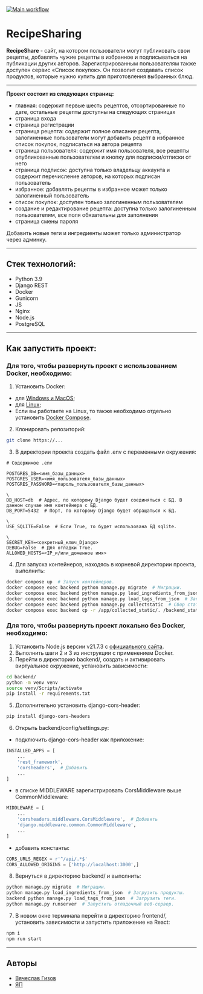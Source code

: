 [ ![Main workflow](https://github.com/VyacheslavGizov/RecipeShare/actions/workflows/main.yml/badge.svg "aspect=1")](https://github.com/VyacheslavGizov/RecipeShare/actions/workflows/main.yml)


# RecipeSharing

**RecipeShare** - сайт, на котором пользователи могут публиковать свои рецепты, добавлять чужие рецепты в избранное и подписываться на публикации других авторов. Зарегистрированным пользователям также доступен сервис «Список покупок». Он позволит создавать список продуктов, которые нужно купить для приготовления выбранных блюд. 

---

**Проект состоит из следующих страниц:**

- главная: содержит первые шесть рецептов, отсортированные по дате, остальные рецепты доступны на следующих страницах
- страница входа
- страница регистрации
- страница рецепта: содержит полное описание рецепта, залогиненные пользователи могут добавить рецепт в избранное список покупок, подписаться на автора рецепта
- страница пользователя: содержит имя пользователя, все рецепты опубликованные пользователем и кнопку для  подписки/отписки от него
- страница подписок: доступна только владельцу аккаунта и содержит перечисление авторов, на которых подписан пользователь
- избранное: добавлять рецепты в избранное может только залогиненный пользователь
- список покупок: доступен только залогиненным пользователям
- создание и редактирование рецепта: доступна только залогиненным пользователям, все поля обязательны для заполнения
- страница смены пароля

Добавить новые теги и ингредиенты может только администратор через админку.

---

## Стек технологий:

- Python 3.9
- Django REST
- Docker
- Gunicorn
- JS
- Nginx
- Node.js
- PostgreSQL

---

## Как запустить проект:

### Для того, чтобы развернуть проект с использованием Docker, необходимо:

1. Установить Docker:

- для [Windows и MacOS](https://www.docker.com/products/docker-desktop/);
- для [Linux](https://docs.docker.com/engine/install/ubuntu/#install-using-the-convenience-script);
- Если вы работаете на Linux, то также необходимо отдельно установить [Docker Compose](https://docs.docker.com/compose/install/).

2. Клонировать репозиторий:

```bash
git clone https://...
```

3. В директории проекта создать файл .env с переменными окружения:

```
# Содержимое .env

POSTGRES_DB=<имя_базы_данных>
POSTGRES_USER=<имя_пользователя_базы_данных>
POSTGRES_PASSWORD=<пароль_пользователя_базы_данных>

\
DB_HOST=db  # Адрес, по которому Django будет соединяться с БД. В данном случае имя контейнера с БД.
DB_PORT=5432  # Порт, по которому Django будет обращаться к БД.

\
USE_SQLITE=False  # Если True, то будет использована БД sqlite.

\
SECRET_KEY=<секретный_ключ_Django>
DEBUG=False  # Для отладки True.
ALLOWED_HOSTS=<IP_и/или_доменное имя>
```

4. Для запуска контейнеров, находясь в корневой директории проекта, выполнить:

```bash
docker compose up  # Запуск контейнеров.
docker compose exec backend python manage.py migrate  # Миграции.
docker compose exec backend python manage.py load_ingredients_from_json  # Загрузить продукты.
docker compose exec backend python manage.py load_tags_from_json  # Загрузить теги.
docker compose exec backend python manage.py collectstatic  # Сбор статики.
docker compose exec backend cp -r /app/collected_static/. /backend_static/static/  # Перемещение статики.
```


### Для того, чтобы развернуть проект локально без Docker, необходимо:

1. Установить Node.js версии v21.7.3 c [официального сайта](https://nodejs.org/en/about/previous-releases#looking-for-latest-release-of-a-version-branch).
2. Выполнить шаги 2 и 3 из инструкции с применением Docker.
3. Перейти в директорию backend/, создать и активировать виртуальное окружение, установить зависимости:

```bash
cd backend/
python -m venv venv
source venv/Scripts/activate
pip install -r requirements.txt
```

5. Дополнительно установить django-cors-header:

```bash
pip install django-cors-headers 
```

6. Открыть backend/config/settings.py:

- подключить django-cors-header как приложение:

```python
INSTALLED_APPS = [
    ...
    'rest_framework',
    'corsheaders',  # Добавить
    ...
]
```

- в списке MIDDLEWARE зарегистрировать CorsMiddleware выше CommonMiddleware:

```python
MIDDLEWARE = [
    ...
    'corsheaders.middleware.CorsMiddleware',  # Добавить
    'django.middleware.common.CommonMiddleware',
    ...
]
```

- добавить константы:

```python
CORS_URLS_REGEX = r'^/api/.*$' 
CORS_ALLOWED_ORIGINS = ['http://localhost:3000',] 
```

8. Вернуться в директорию backend/ и выполнить:

```bash
python manage.py migrate  # Миграции.
python manage.py load_ingredients_from_json  # Загрузить продукты.
backend python manage.py load_tags_from_json  # Загрузить теги.
python manage.py runserver  # Запустить отладочный веб-сервер.
```

7. В новом окне терминала перейти в директорию frontend/, установить зависимости и запустить приложение на React:

```bash
npm i 
npm run start 
```

---

## Авторы

- [Вячеслав Гизов](https://github.com/VyacheslavGizov)
- [ЯП](https://github.com/yandex-praktikum)
